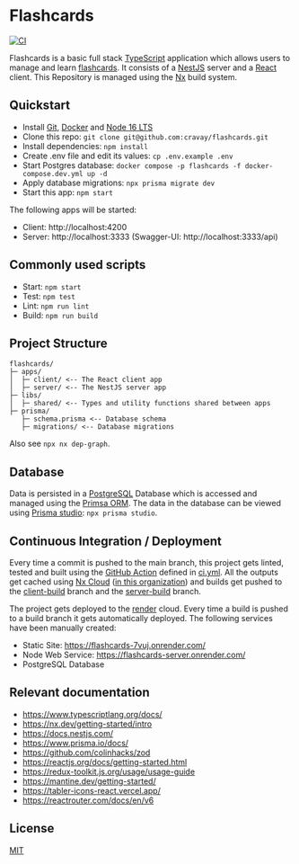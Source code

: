 # Flashcards

[![CI](https://github.com/cravay/flashcards/actions/workflows/ci.yml/badge.svg)](https://github.com/cravay/flashcards/actions/workflows/ci.yml)

Flashcards is a basic full stack [TypeScript](https://www.typescriptlang.org/) application which allows users to manage
and learn [flashcards](https://en.wikipedia.org/wiki/Flashcard). It consists of a [NestJS](https://nestjs.com/) server
and a [React](https://reactjs.org/) client. This Repository is managed using the [Nx](https://nx.dev/) build system.

## Quickstart

- Install [Git](https://git-scm.com/), [Docker](https://www.docker.com/) and [Node 16 LTS](https://nodejs.org/)
- Clone this repo: `git clone git@github.com:cravay/flashcards.git`
- Install dependencies: `npm install`
- Create .env file and edit its values: `cp .env.example .env`
- Start Postgres database: `docker compose -p flashcards -f docker-compose.dev.yml up -d`
- Apply database migrations: `npx prisma migrate dev`
- Start this app: `npm start`

The following apps will be started:

- Client: http://localhost:4200
- Server: http://localhost:3333 (Swagger-UI: http://localhost:3333/api)

## Commonly used scripts

- Start: `npm start`
- Test: `npm test`
- Lint: `npm run lint`
- Build: `npm run build`

## Project Structure

```
flashcards/
├─ apps/
│  ├─ client/ <-- The React client app
│  ├─ server/ <-- The NestJS server app
├─ libs/
│  ├─ shared/ <-- Types and utility functions shared between apps
├─ prisma/
   ├─ schema.prisma <-- Database schema
   ├─ migrations/ <-- Database migrations
```

Also see `npx nx dep-graph`.

<!-- Generated using: https://tree.nathanfriend.io/?s=(%27options!(%27fancy!true~fullPath!false~trailingSlash!true~rootDot!false)~2(%272%27flashcards*apps3client3server*libs3shared*0schema.0migrations%27)~version!%271%27)*%5Cn--%20%200prisma32source!3*-%01320-* -->

## Database

Data is persisted in a [PostgreSQL](https://www.postgresql.org/) Database which is accessed and managed using the [Primsa ORM](https://www.prisma.io/).
The data in the database can be viewed using [Prisma studio](https://www.prisma.io/studio): `npx prisma studio`.

## Continuous Integration / Deployment

Every time a commit is pushed to the main branch, this project gets linted, tested and built using
the [GitHub Action](https://github.com/features/actions) defined in [ci.yml](https://github.com/cravay/flashcards/blob/main/.github/workflows/ci.yml).
All the outputs get cached using [Nx Cloud](https://nx.app/) ([in this organization](https://nx.app/orgs/624ddb8a81e08f00053c551c/workspaces/624ddbbc2a9400251c0f601f))
and builds get pushed to the [client-build](https://github.com/cravay/flashcards/tree/client-build)
branch and the [server-build](https://github.com/cravay/flashcards/tree/server-build) branch.

The project gets deployed to the [render](https://render.com/) cloud. Every time a build is pushed to a build branch it
gets automatically deployed. The following services have been manually created:

- Static Site: https://flashcards-7vuj.onrender.com/
- Node Web Service: https://flashcards-server.onrender.com/
- PostgreSQL Database

## Relevant documentation

- https://www.typescriptlang.org/docs/
- https://nx.dev/getting-started/intro
- https://docs.nestjs.com/
- https://www.prisma.io/docs/
- https://github.com/colinhacks/zod
- https://reactjs.org/docs/getting-started.html
- https://redux-toolkit.js.org/usage/usage-guide
- https://mantine.dev/getting-started/
- https://tabler-icons-react.vercel.app/
- https://reactrouter.com/docs/en/v6

## License

[MIT](./LICENSE)
